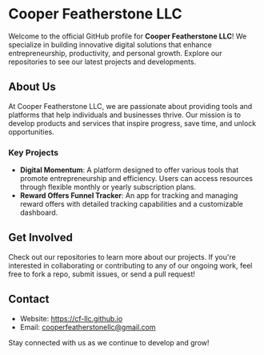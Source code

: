 # Cooper Featherstone LLC

Welcome to the official GitHub profile for **Cooper Featherstone LLC**! We specialize in building innovative digital solutions that enhance entrepreneurship, productivity, and personal growth. Explore our repositories to see our latest projects and developments.

## About Us

At Cooper Featherstone LLC, we are passionate about providing tools and platforms that help individuals and businesses thrive. Our mission is to develop products and services that inspire progress, save time, and unlock opportunities.

### Key Projects
- **Digital Momentum**: A platform designed to offer various tools that promote entrepreneurship and efficiency. Users can access resources through flexible monthly or yearly subscription plans.
- **Reward Offers Funnel Tracker**: An app for tracking and managing reward offers with detailed tracking capabilities and a customizable dashboard.

## Get Involved
Check out our repositories to learn more about our projects. If you're interested in collaborating or contributing to any of our ongoing work, feel free to fork a repo, submit issues, or send a pull request!

## Contact
- Website: https://cf-llc.github.io
- Email: cooperfeatherstonellc@gmail.com

Stay connected with us as we continue to develop and grow!
<!---
CooperFeatherstoneLLC/CooperFeatherstoneLLC is a ✨ special ✨ repository because its `README.md` (this file) appears on your GitHub profile.
You can click the Preview link to take a look at your changes.
--->

